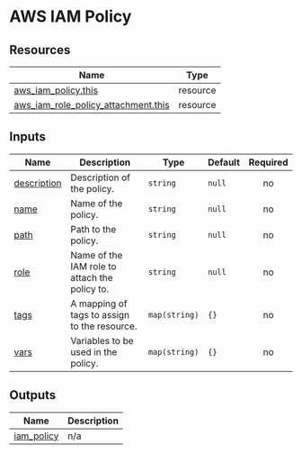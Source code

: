 # AWS IAM Policy

## Resources

| Name | Type |
|------|------|
| [aws_iam_policy.this](https://registry.terraform.io/providers/hashicorp/aws/latest/docs/resources/iam_policy) | resource |
| [aws_iam_role_policy_attachment.this](https://registry.terraform.io/providers/hashicorp/aws/latest/docs/resources/iam_role_policy_attachment) | resource |

## Inputs

| Name | Description | Type | Default | Required |
|------|-------------|------|---------|:--------:|
| <a name="input_description"></a> [description](#input\_description) | Description of the policy. | `string` | `null` | no |
| <a name="input_name"></a> [name](#input\_name) | Name of the policy. | `string` | `null` | no |
| <a name="input_path"></a> [path](#input\_path) | Path to the policy. | `string` | `null` | no |
| <a name="input_role"></a> [role](#input\_role) | Name of the IAM role to attach the policy to. | `string` | `null` | no |
| <a name="input_tags"></a> [tags](#input\_tags) | A mapping of tags to assign to the resource. | `map(string)` | `{}` | no |
| <a name="input_vars"></a> [vars](#input\_vars) | Variables to be used in the policy. | `map(string)` | `{}` | no |

## Outputs

| Name | Description |
|------|-------------|
| <a name="output_iam_policy"></a> [iam\_policy](#output\_iam\_policy) | n/a |
